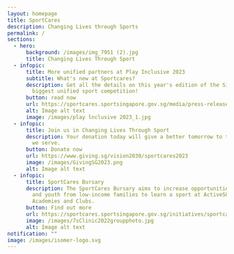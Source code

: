 ```yaml
---
layout: homepage
title: SportCares
description: Changing Lives through Sports
permalink: /
sections:
  - hero:
      background: /images/img_7951 (2).jpg
      title: Changing Lives Through Sport
  - infopic:
      title: More unified partners at Play Inclusive 2023
      subtitle: What's new at Sportcares?
      description: Get all the details on this year's edition of the Singapore’s
        biggest unified sport competition!
      button: read now
      url: https://sportcares.sportsingapore.gov.sg/media/press-release/playinclusive-2023/
      alt: Image alt text
      image: /images/play lnclusive 2023_1.jpg
  - infopic:
      title: Join us in Changing Lives Through Sport
      description: Your donation today will give a better tomorrow to the communities
        we serve.
      button: Donate now
      url: https://www.giving.sg/vision2030/sportcares2023
      image: /images/GivingSG2023.png
      alt: Image alt text
  - infopic:
      title: SportCares Bursary
      description: The SportCares Bursary aims to increase opportunities for children
        and youth from low-income families to learn a sport at ActiveSG
        Academies and Clubs.
      button: Find out more
      url: https://sportcares.sportsingapore.gov.sg/initiatives/sportcaresbursary
      image: /images/7sClinic2022groupphoto.jpg
      alt: Image alt text
notification: ""
image: /images/isomer-logo.svg
---
```

